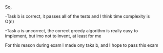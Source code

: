 So, 

-Task b is correct, it passes all of the tests and I think time complexity is O(n) 

-Task a is uncorrect, the correct greedy algorithm is really easy to implement, but imo not to invent, at least for me 

For this reason during exam I made ony taks b, and I hope to pass this exam
